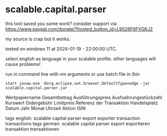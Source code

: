 # scalable.capital.parser

this tool saved you some work? consider support via https://www.paypal.com/donate/?hosted_button_id=L9526F6FVGKJ2

my source is crap but it works.

tested on windows 11 at 2024-01-19 - 22:00:00 UTC.

select english as language in your scalable profile. other languages will cause problems!

run in command line with vm arguments or use batch file in /bin

```
start javaw.exe -Dorg.eclipse.swt.browser.DefaultType=edge -jar scalable.capital.parser.jar
```

Wertpapiername
Gesamtbetrag
Ausführungspreis
Ausfuehrungsstückzahl
Kurswert
Ordergebühr
Limitpreis
Referenz der Transaktion
Handelsplatz
Datum
Jahr
Monat
Uhrzeit
Aktion
ISIN

tags english: scalable capital parser export exporter transaction transactions
tags german: scalable capital parser export exportieren transaktion transaktionen
